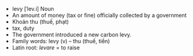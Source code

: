 - levy	[ˈlev.i]	Noun
- An amount of money (tax or fine) officially collected by a government
- Khoản thu (thuế, phạt)
- tax, duty
- The government introduced a new carbon levy.
- Family words: levy (v) – thu (thuế, tiền)
- Latin root: *levare* = to raise